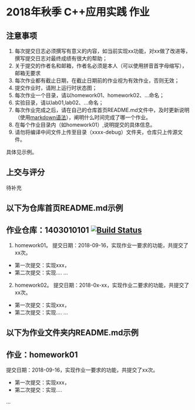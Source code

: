 # 2018年秋季 C++应用实践 作业

## 注意事项

1. 每次提交日志必须撰写有意义的内容，如当前实现xx功能，对xx做了改进等，撰写提交日志对最终成绩有很大的帮助；
2. 关于提交的作者名和邮箱，作者名必须是本人（可以使用拼音首字母缩写），邮箱无要求
3. 每次作业都有截止日期，在截止日期前的作业视为有效作业，否则无效；
4. 提交作业时，请附上运行时状态图；
5. 每次作业一个目录，请以homework01、homework02、...命名；
6. 实验目录，请以lab01,lab02、...命名；
7. 每次作业完成之后，请在自己的仓库首页README.md文件中，及时更新说明（使用[markdown语法]( https://coding.net/help/doc/project/markdown.html )），阐明什么时间完成了哪一个作业。
8. 在每个作业目录内（如homework01）,说明提交的具体信息。
9. 请勿将编译中间文件上传至目录（xxxx-debug）文件夹，仓库只上传源文件。

具体见示例。


## 上交与评分

待补充



## 以下为仓库首页README.md示例

## 作业仓库：1403010101 [![Build Status](https://travis-ci.org/njuFerret/Qt_2018_Fall.svg?branch=master)](https://travis-ci.org/njuFerret/Qt_2018_Fall)

1. homework01。 提交日期：2018-09-16，实现作业一要求的功能，共提交了xx次。
- 第一次提交：实现xxx，
- 第二次提交：实现....
...

2. homework02。 提交日期：2018-0x-xx，实现作业二要求的功能，共提交了xx次。
- 第一次提交：实现xxx，
- 第二次提交：实现....
...


## 以下为作业文件夹内README.md示例

## 作业：homework01

提交日期：2018-09-16，实现作业一要求的功能，共提交了xx次。

- 第一次提交：实现xxx，
- 第二次提交：实现....

...
